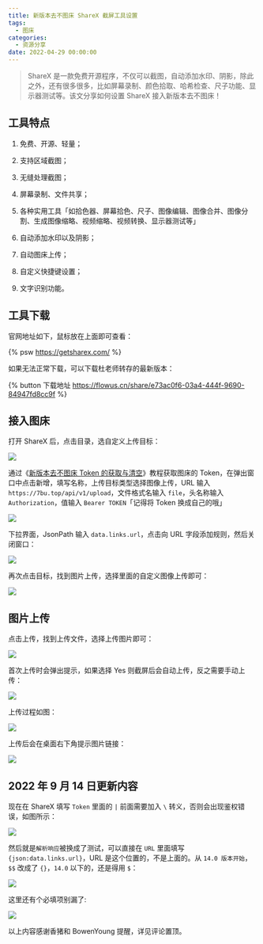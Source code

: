 ```yaml
---
title: 新版本去不图床 ShareX 截屏工具设置
tags:
  - 图床
categories:
  - 资源分享
date: 2022-04-29 00:00:00
---
```


> ShareX 是一款免费开源程序，不仅可以截图，自动添加水印、阴影，除此之外，还有很多很多，比如屏幕录制、颜色拾取、哈希检查、尺子功能、显示器测试等。该文分享如何设置 ShareX 接入新版本去不图床！

<!-- more -->

## 工具特点

1. 免费、开源、轻量；

2. 支持区域截图；

3. 无缝处理截图；

4. 屏幕录制、文件共享；

5. 各种实用工具「如拾色器、屏幕拾色、尺子、图像编辑、图像合并、图像分割、生成图像缩略、视频缩略、视频转换、显示器测试等」

6. 自动添加水印以及阴影；

7. 自动图床上传；

8. 自定义快捷键设置；

9. 文字识别功能。

## 工具下载

官网地址如下，鼠标放在上面即可查看：

{% psw https://getsharex.com/ %}

如果无法正常下载，可以下载杜老师转存的最新版本：

{% button 下载地址 https://flowus.cn/share/e73ac0f6-03a4-444f-9690-84947fd8cc9f %}

## 接入图床

打开 ShareX 后，点击目录，选自定义上传目标：

![](https://cdn.dusays.com/2022/04/458-1.jpg)

通过《[新版本去不图床 Token 的获取与清空](https://dusays.com/454/)》教程获取图床的 Token，在弹出窗口中点击新增，填写名称，上传目标类型选择图像上传，URL 输入 `https://7bu.top/api/v1/upload`，文件格式名输入 `file`，头名称输入 `Authorization`，值输入 `Bearer TOKEN`「记得将 Token 换成自己的哦」

![](https://cdn.dusays.com/2022/04/458-2.jpg)

下拉界面，JsonPath 输入 `data.links.url`，点击向 URL 字段添加规则，然后关闭窗口：

![](https://cdn.dusays.com/2022/04/458-3.jpg)

再次点击目标，找到图片上传，选择里面的自定义图像上传即可：

![](https://cdn.dusays.com/2022/04/458-4.jpg)

## 图片上传

点击上传，找到上传文件，选择上传图片即可：

![](https://cdn.dusays.com/2022/04/458-5.jpg)

首次上传时会弹出提示，如果选择 Yes 则截屏后会自动上传，反之需要手动上传：

![](https://cdn.dusays.com/2022/04/458-6.jpg)

上传过程如图：

![](https://cdn.dusays.com/2022/04/458-7.jpg)

上传后会在桌面右下角提示图片链接：

![](https://cdn.dusays.com/2022/04/458-8.jpg)

## 2022 年 9 月 14 日更新内容

现在在 ShareX 填写 `Token` 里面的 `|` 前面需要加入 `\` 转义，否则会出现鉴权错误，如图所示：

![](https://bu.dusays.com/2022/09/14/63219fbb54144.png)

然后就是`解析响应`被换成了测试，可以直接在 `URL` 里面填写 `{json:data.links.url}`，URL 是这个位置的，不是上面的。从 `14.0 版本开始`，`$$` 改成了 `{}`，`14.0` 以下的，还是得用 `$`：

![](https://bu.dusays.com/2022/09/14/6321e22d8a13a.png)

这里还有个必填项别漏了:

![](https://bu.dusays.com/2022/09/14/6321a59ba705c.png)

以上内容感谢香猪和 BowenYoung 提醒，详见评论置顶。